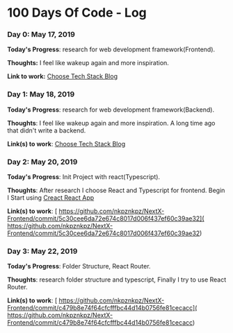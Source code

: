 # 100 Days Of Code - Log

### Day 0: May 17, 2019 

**Today's Progress**: research for web development framework(Frontend).

**Thoughts:** I feel like wakeup again and more inspiration.

**Link to work:** [Choose Tech Stack Blog](https://blog.nextzy.me/%E0%B8%A1%E0%B8%B2%E0%B9%80%E0%B8%A5%E0%B8%B7%E0%B8%AD%E0%B8%81-tech-stack-%E0%B8%97%E0%B8%B5%E0%B9%88%E0%B9%83%E0%B8%8A%E0%B9%88%E0%B8%AA%E0%B8%B3%E0%B8%AB%E0%B8%A3%E0%B8%B1%E0%B8%9Aweb-%E0%B8%9B%E0%B8%B5-2019-10a0cc091166)

### Day 1: May 18, 2019 

**Today's Progress**: research for web development framework(Backend).

**Thoughts**: I feel like wakeup again and more inspiration. A long time ago that didn't write a backend.

**Link(s) to work**: [Choose Tech Stack Blog](https://blog.nextzy.me/%E0%B8%A1%E0%B8%B2%E0%B9%80%E0%B8%A5%E0%B8%B7%E0%B8%AD%E0%B8%81-tech-stack-%E0%B8%97%E0%B8%B5%E0%B9%88%E0%B9%83%E0%B8%8A%E0%B9%88%E0%B8%AA%E0%B8%B3%E0%B8%AB%E0%B8%A3%E0%B8%B1%E0%B8%9Aweb-%E0%B8%9B%E0%B8%B5-2019-10a0cc091166)


### Day 2: May 20, 2019 

**Today's Progress**: Init Project with react(Typescript).

**Thoughts**: After research I choose React and Typescript for frontend. Begin I Start using [Creact React App](https://facebook.github.io/create-react-app/)

**Link(s) to work**: [
https://github.com/nkpznkpz/NextX-Frontend/commit/5c30cee6da72e674c8017d006f437ef60c39ae32](
https://github.com/nkpznkpz/NextX-Frontend/commit/5c30cee6da72e674c8017d006f437ef60c39ae32)

### Day 3: May 22, 2019 

**Today's Progress**: Folder Structure, React Router.

**Thoughts**: research folder structure and typescript, Finally I try to use React Router.

**Link(s) to work**: [
https://github.com/nkpznkpz/NextX-Frontend/commit/c479b8e74f64cfcfffbc44d14b0756fe81cecacc](
https://github.com/nkpznkpz/NextX-Frontend/commit/c479b8e74f64cfcfffbc44d14b0756fe81cecacc)


